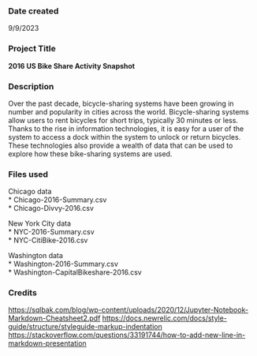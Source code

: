 ### Date created
9/9/2023


### Project Title
**2016 US Bike Share Activity Snapshot**


### Description
Over the past decade, bicycle-sharing systems have been growing in number and popularity in cities across the world. Bicycle-sharing systems allow users to rent bicycles for short trips, typically 30 minutes or less. Thanks to the rise in information technologies, it is easy for a user of the system to access a dock within the system to unlock or return bicycles. These technologies also provide a wealth of data that can be used to explore how these bike-sharing systems are used.


### Files used
Chicago data \
    * Chicago-2016-Summary.csv \
    * Chicago-Divvy-2016.csv 

New York City data \
    * NYC-2016-Summary.csv \
    * NYC-CitiBike-2016.csv 

Washington data \
    * Washington-2016-Summary.csv \
    * Washington-CapitalBikeshare-2016.csv 


### Credits
https://sqlbak.com/blog/wp-content/uploads/2020/12/Jupyter-Notebook-Markdown-Cheatsheet2.pdf
https://docs.newrelic.com/docs/style-guide/structure/styleguide-markup-indentation
https://stackoverflow.com/questions/33191744/how-to-add-new-line-in-markdown-presentation
